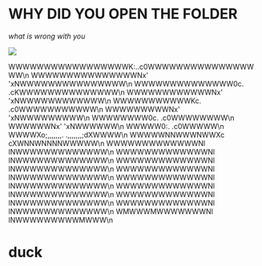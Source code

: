 # WHY DID YOU OPEN THE FOLDER

*what is wrong with you*

<img src=https://media.tenor.com/pJ3GkVJYxUEAAAAC/duck-spinning.gif>

WWWWWWWWWWWWWWWWWK:..c0WWWWWWWWWWWWWWWWW\\n
WWWWWWWWWWWWWWWNx'    'xNWWWWWWWWWWWWWWW\\n
WWWWWWWWWWWWWW0c.      .cKWWWWWWWWWWWWWW\\n
WWWWWWWWWWWWNx'          'xNWWWWWWWWWWWW\\n
WWWWWWWWWWWKc.            .c0WWWWWWWWWWW\\n
WWWWWWWWWNx'                'xNWWWWWWWWW\\n
WWWWWWWW0c.                  .c0WWWWWWWW\\n
WWWWWWNx'                      'xNWWWWWW\\n
WWWWW0:.                        .c0WWWWW\\n
WWWWXo;,,,,,,,.          .,,,,,,,;dXWWWW\\n
WWWWWNNWWWNWWXc          cXWNNWNNNNWWWWW\\n
WWWWWWWWWWWWWNl          lNWWWWWWWWWWWWW\\n
WWWWWWWWWWWWWNl          lNWWWWWWWWWWWWW\\n
WWWWWWWWWWWWWNl          lNWWWWWWWWWWWWW\\n
WWWWWWWWWWWWWNl          lNWWWWWWWWWWWWW\\n
WWWWWWWWWWWWWNl          lNWWWWWWWWWWWWW\\n
WWWWWWWWWWWWWNl          lNWWWWWWWWWWWWW\\n
WWWWWWWWWWWWWNl          lNWWWWWWWWWWWWW\\n
WWWWWWWWWWWWWNl          lNWWWWWWWWWWWWW\\n
WMWWWMWWWWWWWNl          lNWWWWWWWWWMWWW\\n

# duck